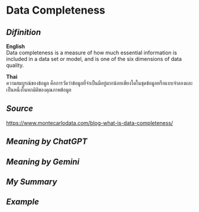 # Data Completeness

*Difinition*
---
**English**  
Data completeness is a measure of how much essential information is included in a data set or model, and is one of the six dimensions of data quality.

**Thai**  
ความสมบูรณ์ของข้อมูล คือการวัดว่าข้อมูลที่จำเป็นมีอยู่มากน้อยเพียงใดในชุดข้อมูลหรือแบบจำลองและเป็นหนึ่งในหกมิติของคุณภาพข้อมูล

*Source*
---
https://www.montecarlodata.com/blog-what-is-data-completeness/

*Meaning by ChatGPT*
---

*Meaning by Gemini*
---

*My Summary*
---

*Example*
---